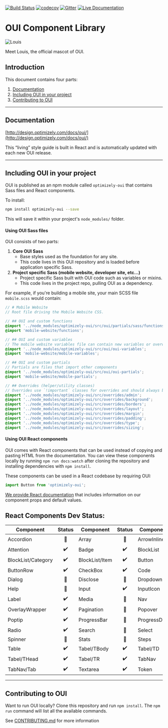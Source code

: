 [![Build Status](https://travis-ci.org/optimizely/oui.svg?branch=devel)](https://travis-ci.org/optimizely/oui)
[![codecov](https://codecov.io/gh/optimizely/oui/branch/devel/graph/badge.svg)](https://codecov.io/gh/optimizely/oui)
[![Gitter](https://badges.gitter.im/optimizely/oui.svg)](https://gitter.im/optimizely/oui?utm_source=badge&utm_medium=badge&utm_campaign=pr-badge)
[![Live Documentation](https://img.shields.io/badge/documentation-live-blue.svg)](http://design.optimizely.com/docs/oui/)

# OUI Component Library

![Louis](https://raw.githubusercontent.com/optimizely/oui/devel/assets/louis.gif)

Meet Louis, the official mascot of OUI.


## Introduction

This document contains four parts:

1. [Documentation](#documentation)
2. [Including OUI in your project](#including-oui-in-your-project)
3. [Contributing to OUI](#contributing-to-oui)

***

## Documentation

[http://design.optimizely.com/docs/oui/](http://design.optimizely.com/docs/oui/)

This “living” style guide is built in React and is automatically updated with each new OUI release.

***

## Including OUI in your project

OUI is published as an npm module called `optimizely-oui` that contains Sass files and React components.

To install:

```bash
npm install optimizely-oui --save
```

This will save it within your project's `node_modules/` folder.

#### Using OUI Sass files

OUI consists of two parts:

1. **Core OUI Sass**
    - Base styles used as the foundation for any site.
    - This code lives in this OUI repository and is loaded before application specific Sass.
2. **Project specific Sass (mobile website, developer site, etc…)**
    - Project specific Sass built with OUI code such as variables or mixins.
    - This code lives in the project repo, pulling OUI as a dependency.

For example, if you're building a mobile site, your main SCSS file `mobile.scss` would contain:

```scss
// # Mobile Website
// Root file driving the Mobile Website CSS.

// ## OUI and custom functions
@import '../node_modules/optimizely-oui/src/oui/partials/sass/functions';
@import 'mobile-website/functions';

// ## OUI and custom variables
// The mobile website variables file can contain new variables or overwrite existing variables.
@import '../node_modules/optimizely-oui/src/oui/oui-variables';
@import 'mobile-website/mobile-variables';

// ## OUI and custom partials
// Partials are files that import other components
@import '../node_modules/optimizely-oui/src/oui/oui-partials';
@import 'mobile-website/mobile-partials';

// ## Overrides (helper/utility classes)
// Overrides use `!important` classes for overrides and should always be loaded last.
@import '../node_modules/optimizely-oui/src/overrides/admin';
@import '../node_modules/optimizely-oui/src/overrides/background';
@import '../node_modules/optimizely-oui/src/overrides/borders';
@import '../node_modules/optimizely-oui/src/overrides/layout';
@import '../node_modules/optimizely-oui/src/overrides/margin';
@import '../node_modules/optimizely-oui/src/overrides/padding';
@import '../node_modules/optimizely-oui/src/overrides/type';
@import '../node_modules/optimizely-oui/src/overrides/sizing';
```

#### Using OUI React components

OUI comes with React components that can be used instead of copying and pasting HTML from the documentation. You can view these components locally by running `npm run docs:watch` after cloning the repository and installing dependencies with `npm install`.

These components can be used in a React codebase by requiring OUI:

```js
import Button from 'optimizely-oui';
```

[We provide React documentation](http://design.optimizely.com/docs/oui/) that includes information on our component props and default values.

## React Components Dev Status:

| Component| Status| Component | Status | Component | Status |           
| ------------- |:-------------:| ------------- |:-------------:| ------------- |:-------------:| 
| Accordion     | :red_circle: | Array     | :red_circle:     | ArrowInline | :heavy_check_mark:    |     
| Attention | :heavy_check_mark:    | Badge | :heavy_check_mark:    | BlockList | :heavy_check_mark:    |         
| BlockList/Category | :heavy_check_mark:    | BlockList/Item | :heavy_check_mark:    | Button | :heavy_check_mark:    |     
| ButtonRow | :heavy_check_mark:    | CheckBox | :heavy_check_mark:    | Code | :heavy_check_mark:    |     
| Dialog | :red_circle:   | Disclose | :red_circle:     | Dropdown | :red_circle:    |     
| Help | :red_circle:    | Input | :heavy_check_mark:    | InputIcon | :red_circle:   |  
| Label | :heavy_check_mark:    | Media | :red_circle:    | Nav | :red_circle:    |   
| OverlayWrapper | :heavy_check_mark:    | Pagination | :red_circle:   | Popover | :heavy_check_mark:    |   
| Poptip | :heavy_check_mark:    | ProgressBar | :red_circle:    | ProgressDots | :red_circle:     |   
| Radio | :heavy_check_mark:    | Search | :red_circle:     | Select | :red_circle:     |   
| Spinner | :red_circle:     | Stats | :red_circle:     | Steps | :red_circle:     |   
| Table | :heavy_check_mark:    | Tabel/TBody | :heavy_check_mark:    | Tabel/TD | :heavy_check_mark:    |   
| Tabel/THead | :heavy_check_mark:    | Tabel/TR | :heavy_check_mark:    | TabNav | :heavy_check_mark:    |   
| TabNav/Tab | :heavy_check_mark:    | Textarea | :heavy_check_mark:    | Token | :heavy_check_mark:    |   

***

## Contributing to OUI

Want to run OUI locally? Clone this repository and run `npm install`. The `npm run` command will list all the available commands.

See [CONTRIBUTING.md](CONTRIBUTING.md) for more information
